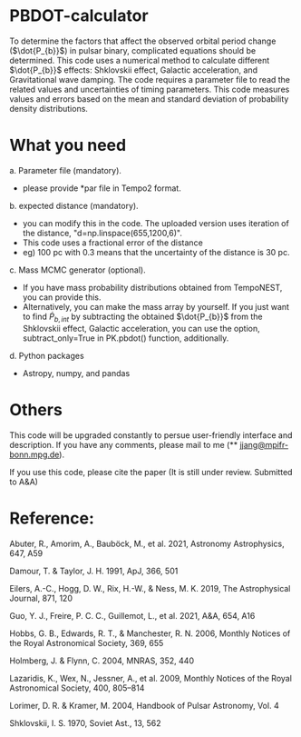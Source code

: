 # PBDOT-calculator

To determine the factors that affect the observed orbital period change ($\dot{P_{b}}$) in pulsar binary, complicated equations should be determined.
This code uses a numerical method to calculate different $\dot{P_{b}}$ effects: Shklovskii effect, Galactic acceleration, and Gravitational wave damping.
The code requires a parameter file to read the related values and uncertainties of timing parameters.
This code measures values and errors based on the mean and standard deviation of probability density distributions.

# What you need

a. Parameter file (mandatory).
- please provide *par file in Tempo2 format.

b. expected distance (mandatory).
- you can modify this in the code. The uploaded version uses iteration of the distance, "d=np.linspace(655,1200,6)".
- This code uses a fractional error of the distance
- eg) 100 pc with 0.3 means that the uncertainty of the distance is 30 pc.

c. Mass MCMC generator (optional).
- If you have mass probability distributions obtained from TempoNEST, you can provide this.
- Alternatively, you can make the mass array by yourself. If you just want to find $\dot{P}_{b,int}$ by subtracting the obtained $\dot{P_{b}}$ from the Shklovskii effect, Galactic acceleration, you can use the option, subtract_only=True in PK.pbdot() function, additionally. 

d. Python packages
- Astropy, numpy, and pandas

# Others

This code will be upgraded constantly to persue user-friendly interface and description. 
If you have any comments, please mail to me (** jjang@mpifr-bonn.mpg.de).

If you use this code, please cite the paper (It is still under review. Submitted to A\&A)

# Reference:

Abuter, R., Amorim, A., Bauböck, M., et al. 2021, Astronomy Astrophysics, 647, A59

Damour, T. & Taylor, J. H. 1991, ApJ, 366, 501

Eilers, A.-C., Hogg, D. W., Rix, H.-W., & Ness, M. K. 2019, The Astrophysical Journal, 871, 120

Guo, Y. J., Freire, P. C. C., Guillemot, L., et al. 2021, A&A, 654, A16

Hobbs, G. B., Edwards, R. T., & Manchester, R. N. 2006, Monthly Notices of
the Royal Astronomical Society, 369, 655

Holmberg, J. & Flynn, C. 2004, MNRAS, 352, 440

Lazaridis, K., Wex, N., Jessner, A., et al. 2009, Monthly Notices of the Royal Astronomical Society, 400, 805–814

Lorimer, D. R. & Kramer, M. 2004, Handbook of Pulsar Astronomy, Vol. 4

Shklovskii, I. S. 1970, Soviet Ast., 13, 562
